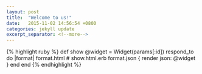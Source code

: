 ```yaml
---
layout: post
title:  "Welcome to us!"
date:   2015-11-02 14:56:54 +0800
categories: jekyll update
excerpt_separator: <!--more-->
---
```


{% highlight ruby %}
def show
  @widget = Widget(params[:id])
  respond_to do |format|
    format.html # show.html.erb
    format.json { render json: @widget }
  end
end
{% endhighlight %}
